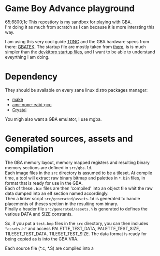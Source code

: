 # Game Boy Advance playground
65;6800;1c
This repostiory is my sandbox for playing with GBA.  
I'm doing it as much from scratch as I can because it is more intersting this way.  

I am using this  very cool guide [TONC](https://www.coranac.com/tonc/text/toc.htm) 
and the GBA hardware specs from there: [GBATEK](https://problemkaputt.de/gbatek.htm).
The startup file are mostly taken from [there](https://github.com/georgemorgan/gba/blob/master/gba.s), 
is is much simpler than the [devkitpro startup files](https://github.com/devkitPro/devkitarm-crtls/blob/master/gba_cart.ld), 
and I want to be able to understand eveyrthing I am doing.

# Dependency
They should be available on every sane linux distro packages manager:
- [make](https://www.gnu.org/software/make/)
- [amr-none-eabi-gcc](https://developer.arm.com/tools-and-software/open-source-software/developer-tools/gnu-toolchain/downloads)
- [Crystal](https://crystal-lang.org/)

You migh also want a GBA emulator, I use mgba.

# Generated sources, assets and compilation

The GBA memory layout, memory mapped registers and resulting binary memory sections are defined 
in  `src/gba.ld`.  
Each image files in the `src` directory is assumed to be a tileset. At compile time, a tool will extract raw binary bitmap and palettes in 
`*.bin` files, in format that is ready for use in the GBA.  
Each of these `.bin` files are then 'compiled' into an object file whit the raw data dumped into an elf section named accordingly.  
Then a linker script `src/generated/assets.ld` is generated to handle placements of theses section in the resulting rom binary.  
Finally a header file `src/generated/assets.h` is generated to defines the various DATA and SIZE constants.  

So, if you put a `test.bmp` files in the `src` directory, you can then includes 
`"assets.h"` and access PALETTE_TEST_DATA, PALETTE_TEST_SIZE, TILESET_TEST_DATA, TILESET_TEST_SIZE.
The data format is ready for being copied as is into the GBA VRA.

Each source file (*.c, *.S) are compiled into a 
